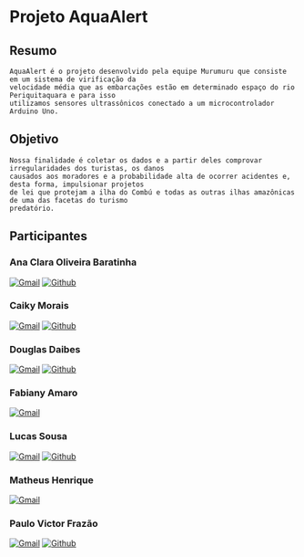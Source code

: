 # Projeto AquaAlert

## Resumo

    AquaAlert é o projeto desenvolvido pela equipe Murumuru que consiste em um sistema de virificação da 
    velocidade média que as embarcações estão em determinado espaço do rio Periquitaquara e para isso 
    utilizamos sensores ultrassônicos conectado a um microcontrolador Arduino Uno. 


## Objetivo

    Nossa finalidade é coletar os dados e a partir deles comprovar irregularidades dos turistas, os danos 
    causados aos moradores e a probabilidade alta de ocorrer acidentes e, desta forma, impulsionar projetos 
    de lei que protejam a ilha do Combú e todas as outras ilhas amazônicas de uma das facetas do turismo 
    predatório.


## Participantes

### Ana Clara Oliveira Baratinha 

[![Gmail](https://img.shields.io/badge/Gmail-D14836?style=for-the-badge&logo=gmail&logoColor=white)](mailto:anaclara.o.baratinha@gmail.com)   [![Github](https://img.shields.io/badge/GitHub-100000?style=for-the-badge&logo=github&logoColor=white)](https://github.com/naclara-batatinha)


### Caiky Morais

[![Gmail](https://img.shields.io/badge/Gmail-D14836?style=for-the-badge&logo=gmail&logoColor=white)](mailto:caiky23070071@aluno.cesupa.br)   [![Github](https://img.shields.io/badge/GitHub-100000?style=for-the-badge&logo=github&logoColor=white)](https://github.com/caikymorais)


### Douglas Daibes

[![Gmail](https://img.shields.io/badge/Gmail-D14836?style=for-the-badge&logo=gmail&logoColor=white)](mailto:douglas23070065@aluno.cesupa.br)   [![Github](https://img.shields.io/badge/GitHub-100000?style=for-the-badge&logo=github&logoColor=white)](https://github.com/douglasdaibes)


### Fabiany Amaro

[![Gmail](https://img.shields.io/badge/Gmail-D14836?style=for-the-badge&logo=gmail&logoColor=white)](mailto:fabianyamarof@gmail.com)   


### Lucas Sousa

[![Gmail](https://img.shields.io/badge/Gmail-D14836?style=for-the-badge&logo=gmail&logoColor=white)](mailto:lucas23070056@aluno.cesupa.br)   [![Github](https://img.shields.io/badge/GitHub-100000?style=for-the-badge&logo=github&logoColor=white)](https://github.com/Lgsouz)


### Matheus Henrique

[![Gmail](https://img.shields.io/badge/Gmail-D14836?style=for-the-badge&logo=gmail&logoColor=white)](mailto:matheus23270202@aluno.cesupa.br) 


### Paulo Victor Frazão 

 [![Gmail](https://img.shields.io/badge/Gmail-D14836?style=for-the-badge&logo=gmail&logoColor=white)](mailto:pvictorfrazao0@gmail.com)   [![Github](https://img.shields.io/badge/GitHub-100000?style=for-the-badge&logo=github&logoColor=white)](https://github.com/Pvictorfrazao)
